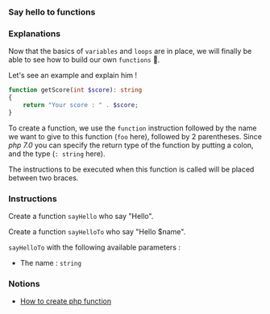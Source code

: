 ### Say hello to functions

### Explanations

Now that the basics of `variables` and `loops` are in place, we will finally be able to see how to build our own `functions` 👀.

Let's see an example and explain him !

```php
function getScore(int $score): string 
{
    return "Your score : " . $score;
}
```

To create a function, we use the `function` instruction followed by the name we want to give to this function (`foo` here), followed by 2 parentheses.
Since _php 7.0_ you can specify the return type of the function by putting a colon, and the type (`: string` here).

The instructions to be executed when this function is called will be placed between two braces.

### Instructions

Create a function `sayHello` who say "Hello".

Create a function `sayHelloTo` who say "Hello $name".

`sayHelloTo` with the following available parameters :
 - The name : `string`

### Notions

- [How to create php function](https://www.w3schools.com/php/php_functions.asp)